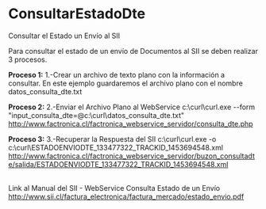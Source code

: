 # ConsultarEstadoDte
Consultar el Estado un Envío al SII

Para consultar el estado de un envío de Documentos al SII se deben realizar 3 procesos.

<b>Proceso 1:</b>
1.-Crear un archivo de texto plano con la información a consultar.
En este ejemplo guardaremos el archivo plano con el nombre datos_consulta_dte.txt

<b>Proceso 2:</b>
2.-Enviar el Archivo Plano al WebService
c:\curl\curl.exe --form "input_consulta_dte=@c:\curl\datos_consulta_dte.txt" http://www.factronica.cl/factronica_webservice_servidor/consulta_dte.php

<b>Proceso 3:</b>
3.-Recuperar la Respuesta del SII
c:\curl\curl.exe -o c:\curl\ESTADOENVIODTE_133477322_TRACKID_1453694548.xml http://www.factronica.cl/factronica_webservice_servidor/buzon_consultadte/salida/ESTADOENVIODTE_133477322_TRACKID_1453694548.xml

<br>Link al Manual del SII - WebService Consulta Estado de un Envío
<br>http://www.sii.cl/factura_electronica/factura_mercado/estado_envio.pdf
